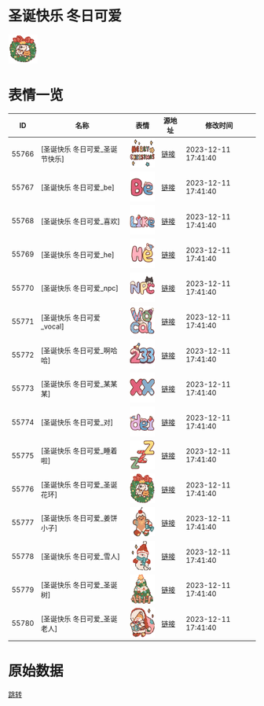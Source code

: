 # 圣诞快乐 冬日可爱

<img src="./cover.png" height="60" alt="cover" />

# 表情一览

|ID|名称|表情|源地址|修改时间|
|----|----|----|----|----|
|55766|[圣诞快乐 冬日可爱_圣诞节快乐]|<img src="./pic/055766_%5B圣诞快乐 冬日可爱_圣诞节快乐%5D.png" height="60" alt="圣诞节快乐"/>|[链接](https://i0.hdslb.com/bfs/garb/ad308f960fd0ebea192dea7aa9ad420eb9f52076.png)|2023-12-11 17:41:40|
|55767|[圣诞快乐 冬日可爱_be]|<img src="./pic/055767_%5B圣诞快乐 冬日可爱_be%5D.png" height="60" alt="be"/>|[链接](https://i0.hdslb.com/bfs/garb/c9fb0a011aa66d6c3d2efccb602687b6e033c051.png)|2023-12-11 17:41:40|
|55768|[圣诞快乐 冬日可爱_喜欢]|<img src="./pic/055768_%5B圣诞快乐 冬日可爱_喜欢%5D.png" height="60" alt="喜欢"/>|[链接](https://i0.hdslb.com/bfs/garb/7ca5edf020496ec7c676d0d71144b4fe511caddf.png)|2023-12-11 17:41:40|
|55769|[圣诞快乐 冬日可爱_he]|<img src="./pic/055769_%5B圣诞快乐 冬日可爱_he%5D.png" height="60" alt="he"/>|[链接](https://i0.hdslb.com/bfs/garb/f7d5082c1d855cc8fd8769aa256a6b072dda6df2.png)|2023-12-11 17:41:40|
|55770|[圣诞快乐 冬日可爱_npc]|<img src="./pic/055770_%5B圣诞快乐 冬日可爱_npc%5D.png" height="60" alt="npc"/>|[链接](https://i0.hdslb.com/bfs/garb/a12abc92ece73c75da488593b903181ac0719e72.png)|2023-12-11 17:41:40|
|55771|[圣诞快乐 冬日可爱_vocal]|<img src="./pic/055771_%5B圣诞快乐 冬日可爱_vocal%5D.png" height="60" alt="vocal"/>|[链接](https://i0.hdslb.com/bfs/garb/0b431fab1517b38be84997d2a91f75e6ec762f54.png)|2023-12-11 17:41:40|
|55772|[圣诞快乐 冬日可爱_啊哈哈]|<img src="./pic/055772_%5B圣诞快乐 冬日可爱_啊哈哈%5D.png" height="60" alt="啊哈哈"/>|[链接](https://i0.hdslb.com/bfs/garb/d4e4a0b4debc96e8af988ed314fd7f8cd975a272.png)|2023-12-11 17:41:40|
|55773|[圣诞快乐 冬日可爱_某某某]|<img src="./pic/055773_%5B圣诞快乐 冬日可爱_某某某%5D.png" height="60" alt="某某某"/>|[链接](https://i0.hdslb.com/bfs/garb/043a16d9b748c0d92f85e69568ba962afa8a560b.png)|2023-12-11 17:41:40|
|55774|[圣诞快乐 冬日可爱_对]|<img src="./pic/055774_%5B圣诞快乐 冬日可爱_对%5D.png" height="60" alt="对"/>|[链接](https://i0.hdslb.com/bfs/garb/5f387318ef8b3ae264b184d8622872b044724329.png)|2023-12-11 17:41:40|
|55775|[圣诞快乐 冬日可爱_睡着啦]|<img src="./pic/055775_%5B圣诞快乐 冬日可爱_睡着啦%5D.png" height="60" alt="睡着啦"/>|[链接](https://i0.hdslb.com/bfs/garb/384b7ab11c6df5b264cd1c89670d3d712b846ec3.png)|2023-12-11 17:41:40|
|55776|[圣诞快乐 冬日可爱_圣诞花环]|<img src="./pic/055776_%5B圣诞快乐 冬日可爱_圣诞花环%5D.png" height="60" alt="圣诞花环"/>|[链接](https://i0.hdslb.com/bfs/garb/b950030851239dbecf555bd3bf26cd755b8fc6be.png)|2023-12-11 17:41:40|
|55777|[圣诞快乐 冬日可爱_姜饼小子]|<img src="./pic/055777_%5B圣诞快乐 冬日可爱_姜饼小子%5D.png" height="60" alt="姜饼小子"/>|[链接](https://i0.hdslb.com/bfs/garb/cce2d659a4e71fb321e5de54e41b3d803470c819.png)|2023-12-11 17:41:40|
|55778|[圣诞快乐 冬日可爱_雪人]|<img src="./pic/055778_%5B圣诞快乐 冬日可爱_雪人%5D.png" height="60" alt="雪人"/>|[链接](https://i0.hdslb.com/bfs/garb/d10e145b00f3924a94bbd10fcda9e47e6e5a1de5.png)|2023-12-11 17:41:40|
|55779|[圣诞快乐 冬日可爱_圣诞树]|<img src="./pic/055779_%5B圣诞快乐 冬日可爱_圣诞树%5D.png" height="60" alt="圣诞树"/>|[链接](https://i0.hdslb.com/bfs/garb/1ad69fb92e5435e37381f6c6267226f884b476de.png)|2023-12-11 17:41:40|
|55780|[圣诞快乐 冬日可爱_圣诞老人]|<img src="./pic/055780_%5B圣诞快乐 冬日可爱_圣诞老人%5D.png" height="60" alt="圣诞老人"/>|[链接](https://i0.hdslb.com/bfs/garb/e910a1ae6694727c0f0d9f0a5508eefb554748b2.png)|2023-12-11 17:41:40|

# 原始数据

[跳转](./raw.json)

